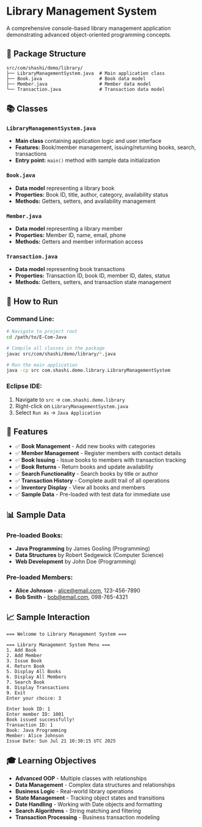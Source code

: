 # Library Management System

A comprehensive console-based library management application demonstrating advanced object-oriented programming concepts.

## 📁 Package Structure

```
src/com/shashi/demo/library/
├── LibraryManagementSystem.java  # Main application class
├── Book.java                     # Book data model
├── Member.java                   # Member data model
└── Transaction.java              # Transaction data model
```

## 📚 Classes

### `LibraryManagementSystem.java`
- **Main class** containing application logic and user interface
- **Features:** Book/member management, issuing/returning books, search, transactions
- **Entry point:** `main()` method with sample data initialization

### `Book.java`
- **Data model** representing a library book
- **Properties:** Book ID, title, author, category, availability status
- **Methods:** Getters, setters, and availability management

### `Member.java`
- **Data model** representing a library member
- **Properties:** Member ID, name, email, phone
- **Methods:** Getters and member information access

### `Transaction.java`
- **Data model** representing book transactions
- **Properties:** Transaction ID, book ID, member ID, dates, status
- **Methods:** Getters, setters, and transaction state management

## 🚀 How to Run

### Command Line:
```bash
# Navigate to project root
cd /path/to/E-Com-Java

# Compile all classes in the package
javac src/com/shashi/demo/library/*.java

# Run the main application
java -cp src com.shashi.demo.library.LibraryManagementSystem
```

### Eclipse IDE:
1. Navigate to `src` → `com.shashi.demo.library`
2. Right-click on `LibraryManagementSystem.java`
3. Select `Run As` → `Java Application`

## 🎯 Features

- ✅ **Book Management** - Add new books with categories
- ✅ **Member Management** - Register members with contact details
- ✅ **Book Issuing** - Issue books to members with transaction tracking
- ✅ **Book Returns** - Return books and update availability
- ✅ **Search Functionality** - Search books by title or author
- ✅ **Transaction History** - Complete audit trail of all operations
- ✅ **Inventory Display** - View all books and members
- ✅ **Sample Data** - Pre-loaded with test data for immediate use

## 📊 Sample Data

### Pre-loaded Books:
- **Java Programming** by James Gosling (Programming)
- **Data Structures** by Robert Sedgewick (Computer Science)
- **Web Development** by John Doe (Programming)

### Pre-loaded Members:
- **Alice Johnson** - alice@email.com, 123-456-7890
- **Bob Smith** - bob@email.com, 098-765-4321

## 📈 Sample Interaction

```
=== Welcome to Library Management System ===

=== Library Management System Menu ===
1. Add Book
2. Add Member
3. Issue Book
4. Return Book
5. Display All Books
6. Display All Members
7. Search Book
8. Display Transactions
9. Exit
Enter your choice: 3

Enter book ID: 1
Enter member ID: 1001
Book issued successfully!
Transaction ID: 1
Book: Java Programming
Member: Alice Johnson
Issue Date: Sun Jul 21 10:30:15 UTC 2025
```

## 🎓 Learning Objectives

- **Advanced OOP** - Multiple classes with relationships
- **Data Management** - Complex data structures and relationships
- **Business Logic** - Real-world library operations
- **State Management** - Tracking object states and transitions
- **Date Handling** - Working with Date objects and formatting
- **Search Algorithms** - String matching and filtering
- **Transaction Processing** - Business transaction modeling
